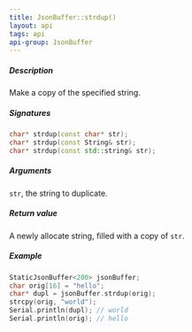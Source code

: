 ```yaml
---
title: JsonBuffer::strdup()
layout: api
tags: api
api-group: JsonBuffer
---
```


##### Description

Make a copy of the specified string.

##### Signatures

```c++
char* strdup(const char* str);
char* strdup(const String& str);
char* strdup(const std::string& str);
```

##### Arguments

`str`, the string to duplicate.

##### Return value

A newly allocate string, filled with a copy of `str`.

##### Example

```c++
StaticJsonBuffer<200> jsonBuffer;
char orig[16] = "hello";
char* dupl = jsonBuffer.strdup(orig);
strcpy(orig, "world");
Serial.println(dupl); // world
Serial.println(orig); // hello
```


